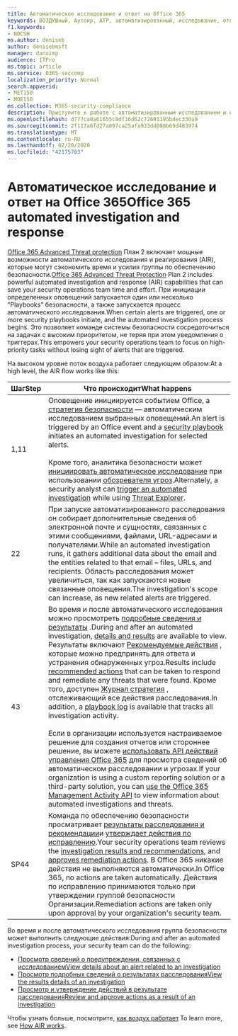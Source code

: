 ```yaml
---
title: Автоматическое исследование и ответ на Office 365
keywords: ВОЗДУШный, Аутоир, ATP, автоматизированный, исследование, ответ, исправление, угрозы, усовершенствованный, угроза, защита
f1.keywords:
- NOCSH
ms.author: deniseb
author: denisebmsft
manager: dansimp
audience: ITPro
ms.topic: article
ms.service: O365-seccomp
localization_priority: Normal
search.appverid:
- MET150
- MOE150
ms.collection: M365-security-compliance
description: Приступите к работе с автоматизированным исследованием и возможностями реагирования в Office 365 Advanced Threat Protection Plan 2.
ms.openlocfilehash: d777ca0a61655c8df16d62c72691195bdec330a9
ms.sourcegitcommit: 2f117a6fd27a097ca25afa933dd088b69d483974
ms.translationtype: MT
ms.contentlocale: ru-RU
ms.lasthandoff: 02/20/2020
ms.locfileid: "42175783"
---
```

# <a name="office-365-automated-investigation-and-response"></a><span data-ttu-id="1708b-104">Автоматическое исследование и ответ на Office 365</span><span class="sxs-lookup"><span data-stu-id="1708b-104">Office 365 automated investigation and response</span></span>

<span data-ttu-id="1708b-105">[Office 365 Advanced Threat protection](office-365-atp.md) План 2 включает мощные возможности автоматического исследования и реагирования (AIR), которые могут сэкономить время и усилия группы по обеспечению безопасности.</span><span class="sxs-lookup"><span data-stu-id="1708b-105">[Office 365 Advanced Threat Protection](office-365-atp.md) Plan 2 includes powerful automated investigation and response (AIR) capabilities that can save your security operations team time and effort.</span></span> <span data-ttu-id="1708b-106">При инициации определенных оповещений запускается один или несколько "Playbooks" безопасности, а также запускается процесс автоматического исследования.</span><span class="sxs-lookup"><span data-stu-id="1708b-106">When certain alerts are triggered, one or more security playbooks initiate, and the automated investigation process begins.</span></span> <span data-ttu-id="1708b-107">Это позволяет команде системы безопасности сосредоточиться на задачах с высоким приоритетом, не теряя при этом уведомления о триггерах.</span><span class="sxs-lookup"><span data-stu-id="1708b-107">This empowers your security operations team to focus on high-priority tasks without losing sight of alerts that are triggered.</span></span> 

<span data-ttu-id="1708b-108">На высоком уровне поток воздуха работает следующим образом:</span><span class="sxs-lookup"><span data-stu-id="1708b-108">At a high level, the AIR flow works like this:</span></span>

|<span data-ttu-id="1708b-109">Шаг</span><span class="sxs-lookup"><span data-stu-id="1708b-109">Step</span></span>  |<span data-ttu-id="1708b-110">Что происходит</span><span class="sxs-lookup"><span data-stu-id="1708b-110">What happens</span></span>  |
|---------|---------|
|<span data-ttu-id="1708b-111">1,1</span><span class="sxs-lookup"><span data-stu-id="1708b-111">1</span></span>     |<span data-ttu-id="1708b-112">Оповещение инициируется событием Office, а [стратегия безопасности](automated-investigation-response-office.md#security-playbooks) — автоматическим исследованием выбранных оповещений.</span><span class="sxs-lookup"><span data-stu-id="1708b-112">An alert is triggered by an Office event and a [security playbook](automated-investigation-response-office.md#security-playbooks) initiates an automated investigation for selected alerts.</span></span> <br/><br/><span data-ttu-id="1708b-113">Кроме того, аналитика безопасности может [инициировать автоматическое исследование](automated-investigation-response-office.md#example-a-security-administrator-triggers-an-investigation-from-threat-explorer) при использовании [обозревателя угроз](threat-explorer.md).</span><span class="sxs-lookup"><span data-stu-id="1708b-113">Alternately, a security analyst can [trigger an automated investigation](automated-investigation-response-office.md#example-a-security-administrator-triggers-an-investigation-from-threat-explorer) while using [Threat Explorer](threat-explorer.md).</span></span>        |
|<span data-ttu-id="1708b-114">2</span><span class="sxs-lookup"><span data-stu-id="1708b-114">2</span></span>     |<span data-ttu-id="1708b-115">При запуске автоматизированного расследования он собирает дополнительные сведения об электронной почте и сущностях, связанных с этими сообщениями, файлами, URL-адресами и получателями.</span><span class="sxs-lookup"><span data-stu-id="1708b-115">While an automated investigation runs, it gathers additional data about the email and the entities related to that email – files, URLs, and recipients.</span></span>  <span data-ttu-id="1708b-116">Область расследования может увеличиться, так как запускаются новые связанные оповещения.</span><span class="sxs-lookup"><span data-stu-id="1708b-116">The investigation's scope can increase, as new related alerts are triggered.</span></span>         |
|<span data-ttu-id="1708b-117">4</span><span class="sxs-lookup"><span data-stu-id="1708b-117">3</span></span>     |<span data-ttu-id="1708b-118">Во время и после автоматического исследования можно просмотреть [подробные сведения и результаты](air-view-investigation-results.md) .</span><span class="sxs-lookup"><span data-stu-id="1708b-118">During and after an automated investigation, [details and results](air-view-investigation-results.md) are available to view.</span></span> <span data-ttu-id="1708b-119">Результаты включают [Рекомендуемые действия](air-remediation-actions.md) , которые можно предпринять для ответа и устранения обнаруженных угроз.</span><span class="sxs-lookup"><span data-stu-id="1708b-119">Results include [recommended actions](air-remediation-actions.md) that can be taken to respond and remediate any threats that were found.</span></span> <span data-ttu-id="1708b-120">Кроме того, доступен [Журнал стратегия](air-view-investigation-results.md#playbook-log) , отслеживающий все действия расследования.</span><span class="sxs-lookup"><span data-stu-id="1708b-120">In addition, a [playbook log](air-view-investigation-results.md#playbook-log) is available that tracks all investigation activity.</span></span><br/><br/><span data-ttu-id="1708b-121">Если в организации используется настраиваемое решение для создания отчетов или стороннее решение, вы можете [использовать API действий управления Office 365](air-custom-reporting.md) для просмотра сведений об автоматическом расследовании и угрозах.</span><span class="sxs-lookup"><span data-stu-id="1708b-121">If your organization is using a custom reporting solution or a third-party solution, you can [use the Office 365 Management Activity API](air-custom-reporting.md) to view information about automated investigations and threats.</span></span>         |
|<span data-ttu-id="1708b-122">SP4</span><span class="sxs-lookup"><span data-stu-id="1708b-122">4</span></span>     |<span data-ttu-id="1708b-123">Команда по обеспечению безопасности просматривает [результаты расследования и рекомендации](air-view-investigation-results.md)и [утверждает действия по исправлению](air-remediation-actions.md#approve-or-reject-pending-actions).</span><span class="sxs-lookup"><span data-stu-id="1708b-123">Your security operations team reviews the [investigation results and recommendations](air-view-investigation-results.md), and [approves remediation actions](air-remediation-actions.md#approve-or-reject-pending-actions).</span></span> <span data-ttu-id="1708b-124">В Office 365 никакие действия не выполняются автоматически.</span><span class="sxs-lookup"><span data-stu-id="1708b-124">In Office 365, no actions are taken automatically.</span></span> <span data-ttu-id="1708b-125">Действия по исправлению принимаются только при утверждении группой безопасности Организации.</span><span class="sxs-lookup"><span data-stu-id="1708b-125">Remediation actions are taken only upon approval by your organization's security team.</span></span>         |

<span data-ttu-id="1708b-126">Во время и после автоматического исследования группа безопасности может выполнить следующие действия:</span><span class="sxs-lookup"><span data-stu-id="1708b-126">During and after an automated investigation process, your security team can do the following:</span></span>

- [<span data-ttu-id="1708b-127">Просмотр сведений о предупреждении, связанных с исследованием</span><span class="sxs-lookup"><span data-stu-id="1708b-127">View details about an alert related to an investigation</span></span>](air-view-investigation-results.md#view-details-about-an-alert-related-to-an-investigation)
- [<span data-ttu-id="1708b-128">Просмотр подробных сведений о результатах расследования</span><span class="sxs-lookup"><span data-stu-id="1708b-128">View the results details of an investigation</span></span>](air-view-investigation-results.md#view-details-of-an-investigation)
- [<span data-ttu-id="1708b-129">Просмотр и утверждение действий в результате расследования</span><span class="sxs-lookup"><span data-stu-id="1708b-129">Review and approve actions as a result of an investigation</span></span>](air-remediation-actions.md#approve-or-reject-pending-actions)

<span data-ttu-id="1708b-130">Чтобы узнать больше, посмотрите, [как воздух работает](https://docs.microsoft.com/microsoft-365/security/office-365-security/automated-investigation-response-office).</span><span class="sxs-lookup"><span data-stu-id="1708b-130">To learn more, see [How AIR works](https://docs.microsoft.com/microsoft-365/security/office-365-security/automated-investigation-response-office).</span></span>